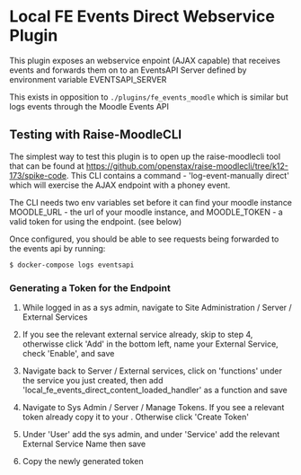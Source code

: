 # Local FE Events Direct Webservice Plugin 

This plugin exposes an webservice enpoint (AJAX capable) that receives events and forwards them on to an EventsAPI Server defined by environment variable EVENTSAPI_SERVER

This exists in opposition to `./plugins/fe_events_moodle` which is similar but logs events through the Moodle Events API

## Testing with Raise-MoodleCLI

The simplest way to test this plugin is to open up the raise-moodlecli tool that can be found at https://github.com/openstax/raise-moodlecli/tree/k12-173/spike-code. This CLI contains a command - 'log-event-manually direct' which will exercise the AJAX endpoint with a phoney event. 

The CLI needs two env variables set before it can find your moodle instance MOODLE_URL - the url of your moodle instance, and MOODLE_TOKEN - a valid token for using the endpoint. (see below)

Once configured, you should be able to see requests being forwarded to the events api by running:
```bash
$ docker-compose logs eventsapi
```

### Generating a Token for the Endpoint

1. While logged in as a sys admin, navigate to Site Administration / Server / External Services 
2. If you see the relevant external service already, skip to step 4, otherwisse click 'Add' in the bottom left, name your External Service, check 'Enable', and save
3. Navigate back to Server / External services, click on 'functions' under the service you just created, then add 'local_fe_events_direct_content_loaded_handler' as a function and save

4. Navigate to Sys Admin / Server / Manage Tokens. If you see a relevant token already copy it to your . Otherwise click 'Create Token'
5. Under 'User' add the sys admin, and under 'Service' add the relevant External Service Name then save
6. Copy the newly generated token




